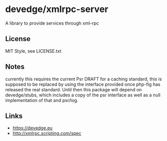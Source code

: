 # devedge/xmlrpc-server
A library to provide services through xml-rpc

## License
MIT Style, see LICENSE.txt

## Notes
currently this requires the current Psr DRAFT for a caching standard, this is supposed to be replaced by using
the interface provided once php-fig has released the real standard. Until then this package will depend on devedge/stubs,
which includes a copy of the psr interface as well as a null implementation of that and psr/log.

## Links
 * https://devedge.eu
 * http://xmlrpc.scripting.com/spec
